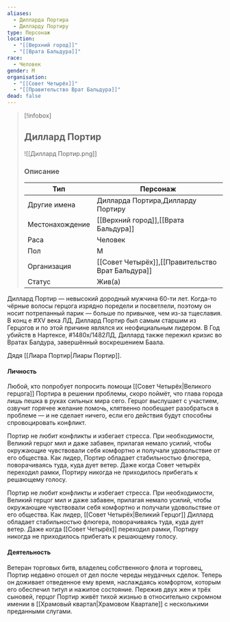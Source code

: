 ```yaml
---
aliases:
  - Дилларда Портира
  - Дилларду Портиру
type: Персонаж
location:
  - "[[Верхний город]]"
  - "[[Врата Бальдура]]"
race:
  - Человек
gender: М
organisation:
  - "[[Совет Четырёх]]"
  - "[[Правительство Врат Бальдура]]"
dead: false
---
```


> [!infobox]
> 
> ## Диллард Портир
> 
> ![[Диллард Портир.png]]
> 
> ### Описание
> 
> | Тип | Персонаж |
> | --- | --- |
> | Другие имена| Дилларда Портира,Дилларду Портиру |
> | Местонахождение | [[Верхний город]],[[Врата Бальдура]] |
> | Раса | Человек |
> | Пол | М |
> | Организация | [[Совет Четырёх]],[[Правительство Врат Бальдура]] |
> | Статус | Жив(а) |

Диллард Портир — невысокий дородный мужчина 60-ти лет. Когда-то чёрные волосы герцога изрядно поредели и посветлели, поэтому он носит потрепанный парик — больше по привычке, чем из-за тщеславия. В конц
е #XV века ЛД, Диллард Портир был самым старшим из Герцогов и по этой причине являлся их неофициальным лидером. В Год убийств в Нартексе, #1480х/1482ЛД, Диллард также пережил кризис во Вратах Балдура, завершённый воскрешением Баала.

Дядя [[Лиара Портир|Лиары Портир]].
#### Личность
Любой, кто попробует попросить помощи [[Совет Четырёх|Великого герцога]] Портира в решении проблемы, скоро поймёт, что глава города лишь пешка в руках сильных мира сего. Герцог выслушает с участием, озвучит горячее желание помочь, клятвенно пообещает разобраться в проблеме — и не сделает ничего, если его действия будут способны спровоцировать конфликт.

Портир не любит конфликты и избегает стресса. При необходимости, Великий герцог мил и даже забавен, прилагая немало усилий, чтобы окружающие чувствовали себя комфортно и получали удовольствие от его общества. Как лидер, Портир обладает стабильностью флюгера, поворачиваясь туда, куда дует ветер. Даже когда Совет четырёх переходил рамки, Портиру никогда не приходилось прибегать к решающему голосу.

Портир не любит конфликты и избегает стресса. При необходимости, Великий герцог мил и даже забавен, прилагая немало усилий, чтобы окружающие чувствовали себя комфортно и получали удовольствие от его общества. Как лидер, [[Совет Четырёх|Великий Герцог]] Диллард обладает стабильностью флюгера, поворачиваясь туда, куда дует ветер. Даже когда [[Совет Четырёх]] переходил рамки, Портиру никогда не приходилось прибегать к решающему голосу.

#### Деятельность 
Ветеран торговых битв, владелец собственного флота и торговец, Портир недавно отошел от дел после череды неудачных сделок. Теперь он доживает отведенное ему время, наслаждаясь комфортом, которым его обеспечил титул и нажитое состояние. Пережив двух жен и трёх сыновей, герцог Портир живёт тихой жизнью в относительно скромном имении в [[Храмовый квартал|Храмовом Квартале]] с несколькими преданными слугами.